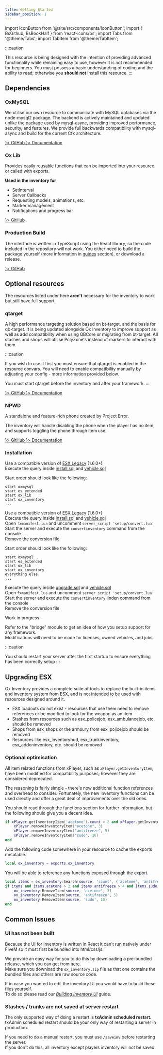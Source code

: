 ```yaml
---
title: Getting Started
sidebar_position: 1
---
```


import IconButton from '@site/src/components/IconButton';
import { BsGithub, BsBookHalf } from 'react-icons/bs';
import Tabs from '@theme/Tabs';
import TabItem from '@theme/TabItem';

:::caution

This resource is being designed with the intention of providing advanced functionality while remaining easy to use,
however it is not recommended for beginners. You must possess a basic understanding of coding and the ability to read;
otherwise you **should not** install this resource.
:::

## Dependencies

### OxMySQL

We utilise our own resource to communicate with MySQL databases via the node-mysql2 package.
The backend is actively maintained and updated unlike the package used by mysql-async, providing improved performance, security, and features.
We provide full backwards compatibility with mysql-async and build for the current Cfx architecture.

<div style={{ display: 'flex' }}>
  <a href="https://www.github.com/overextended/oxmysql" style={{ marginRight: '0.6rem' }}>
    <IconButton side="left" icon={<BsGithub />}>
      GitHub
    </IconButton>
  </a>
  <a href="https://overextended.github.io/docs/oxmysql/Installation/">
    <IconButton side="left" icon={<BsBookHalf />}>
      Documentation
    </IconButton>
  </a>
</div>

### Ox Lib

Provides easily reusable functions that can be imported into your resource or called with exports.

**Used in the inventory for**

- SetInterval
- Server Callbacks
- Requesting models, animations, etc.
- Marker management
- Notifications and progress bar

<div style={{ width: 'fit-content' }}>
  <a href="https://www.github.com/overextended/ox_lib/releases/latest">
    <IconButton side="left" icon={<BsGithub />}>
      GitHub
    </IconButton>
  </a>
</div>

### Production Build

The interface is written in TypeScript using the React library, so the code included in the repository will not work.
You either need to build the package yourself (more information in [guides](./Guides) section), or download a release.

<div style={{ width: 'fit-content' }}>
  <a href="https://www.github.com/overextended/ox_inventory/releases/latest" style={{ marginRight: '0.6rem' }}>
    <IconButton side="left" icon={<BsGithub />}>
      GitHub
    </IconButton>
  </a>
</div>

## Optional resources

The resources listed under here **aren't** necessary for the inventory to work but still have full support.

### qtarget

A high performance targeting solution based on bt-target, and the basis for qb-target.
It is being updated alongside Ox Inventory to improve support as well as add compatibility when using QBCore or migrating from bt-target.
All stashes and shops will utilise PolyZone's instead of markers to interact with them.

:::caution

If you wish to use it first you must ensure that qtarget is enabled in the resource convars.
You will need to enable compatibility manually by adjusting your config - more information provided below.

You must start qtarget before the inventory and after your framework.
:::

<div style={{ display: 'flex' }}>
  <a href="https://www.github.com/overextended/qtarget" style={{ marginRight: '0.6rem' }}>
    <IconButton side="left" icon={<BsGithub />}>
      GitHub
    </IconButton>
  </a>
  <a href="https://overextended.github.io/qtarget/">
    <IconButton side="left" icon={<BsBookHalf />}>
      Documentation
    </IconButton>
  </a>
</div>

### NPWD

A standalone and feature-rich phone created by Project Error.

The inventory will handle disabling the phone when the player has no item, and supports toggling the phone through item use.

<div style={{ display: 'flex' }}>
  <a href="https://www.github.com/project-error/npwd" style={{ marginRight: '0.6rem' }}>
    <IconButton side="left" icon={<BsGithub />}>
      GitHub
    </IconButton>
  </a>
  <a href="https://projecterror.dev/docs">
    <IconButton side="left" icon={<BsBookHalf />}>
      Documentation
    </IconButton>
  </a>
</div>

### Installation

<Tabs>
<TabItem value="fresh_esx" label="Fresh ESX" default>

Use a compatible version of [ESX Legacy](https://github.com/esx-framework/esx-legacy) (1.6.0+)  
Execute the query inside [install.sql](https://github.com/overextended/ox_inventory/blob/main/setup/install.sql) and [vehicle.sql](https://github.com/overextended/ox_inventory/blob/main/setup/vehicle.sql)  

 Start order should look like the following:
```
start oxmysql
start es_extended
start ox_lib
start ox_inventory
...
```
</TabItem>
<TabItem value="convert_esx" label="Convert ESX">

Use a compatible version of [ESX Legacy](https://github.com/esx-framework/esx-legacy) (1.6.0+)  
Execute the query inside [install.sql](https://github.com/overextended/ox_inventory/blob/main/setup/install.sql)
and [vehicle.sql](https://github.com/overextended/ox_inventory/blob/main/setup/vehicle.sql)  
Open `fxmanifest.lua` and uncomment `server_script 'setup/convert.lua'`  
Start the server and execute the `convertinventory` command from the console  
Remove the conversion file  

 Start order should look like the following:
```
start oxmysql
start es_extended
start ox_lib
start ox_inventory
everything else
...
```

</TabItem>
<TabItem value="convert_linden" label="Upgrade from Linden Inventory">

Execute the query inside [upgrade.sql](https://github.com/overextended/ox_inventory/blob/main/setup/upgrade.sql)
and [vehicle.sql](https://github.com/overextended/ox_inventory/blob/main/setup/vehicle.sql)  
Open `fxmanifest.lua` and uncomment `server_script 'setup/convert.lua'`  
Start the server and execute the `convertinventory` linden command from the console  
Remove the conversion file

</TabItem>
<TabItem value="standalone" label="Standalone">

Work in progress.

Refer to the "bridge" module to get an idea of how you setup support for any framework.  
Modifications will need to be made for licenses, owned vehicles, and jobs.

</TabItem>
</Tabs>

:::caution

You should restart your server after the first startup to ensure everything has been correctly setup
:::

## Upgrading ESX

Ox Inventory provides a complete suite of tools to replace the built-in items and inventory system from ESX, and is not intended to be used with resources designed around it.

- ESX loadouts do not exist - resources that use them need to remove references or be modified to look for the weapon as an item
- Stashes from resources such as esx_policejob, esx_ambulancejob, etc. should be removed
- Shops from esx_shops or the armoury from esx_policejob should be removed
- Resources like esx_inventoryhud, esx_trunkinventory, esx_addoninventory, etc. should be removed

### Optional optimisation

All item related functions from xPlayer, such as `xPlayer.getInventoryItem`, have been modified for compatibility purposes; however they are considered deprecated.

The reasoning is fairly simple - there's now additional function references and overhead to consider. Fortunately, the new Inventory functions can be used directly and offer a great deal of improvements over the old ones.

You should read through the functions section for further information, but the following should give you a decent idea.

<Tabs>
<TabItem value="esx" label="ESX">

```lua
if xPlayer.getInventoryItem('acetone').count > 2 and xPlayer.getInventoryItem('antifreeze').count > 4 and xPlayer.getInventoryItem('sudo').count > 9 then
    xPlayer.removeInventoryItem("acetone", 3)
    xPlayer.removeInventoryItem("antifreeze", 5)
    xPlayer.removeInventoryItem("sudo", 10)
end
```

</TabItem>
<TabItem value="inventory" label="Inventory">

Add the following code somewhere in your resource to cache the exports metatable.

```lua
local ox_inventory = exports.ox_inventory
```

You will be able to reference any functions exposed through the export.

```lua
local items = ox_inventory:Search(source, 'count', {'acetone', 'antifreeze', 'sudo'})
if items and items.acetone > 2 and items.antifreeze > 4 and items.sudo > 9 then
    ox_inventory:RemoveItem(source, 'acetone', 3)
    ox_inventory:RemoveItem(source, 'antifreeze', 5)
    ox_inventory:RemoveItem(source, 'sudo', 10)
end
```

</TabItem>
</Tabs>

## Common Issues

### UI has not been built

Because the UI for inventory is written in React it can't run natively under FiveM so it must first be bundled into html/css/js.

We provide an easy way for you to do this by downloading a pre-bundled release, which you can get from [here](https://github.com/overextended/ox_inventory/releases/latest).  
Make sure you download the `ox_inventory.zip` file as that one contains the bundled files and others are raw source code.

If in case you wanted to edit the inventory UI you would have to build these files yourself.  
To do so please read our [_Building inventory UI_](./Guides/inventory_ui.md) guide.

### Stashes / trunks are not saved at server restart

The only supported way of doing a restart is **txAdmin scheduled restart**.  
txAdmin scheduled restart should be your only way of restarting a server in production.

If you need to do a manual restart, you must use `/saveinv` before restarting the server.  
If you don't do this, all inventory except players inventory will not be saved.
